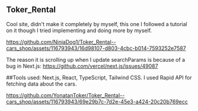 ## Toker_Rental
Cool site, didn't make it completely by myself, this one I followed a tutorial on it though I tried implementing and doing more by myself.

https://github.com/NinjaDog1/Toker_Rental--cars_shop/assets/116793943/16d98107-d803-4cbc-b014-7593252e7587

The reason it is scrolling up when I update searchParams is because of a bug in Next.js:
https://github.com/vercel/next.js/issues/49087

##Tools used:
Next.js, React, TypeScript, Tailwind CSS.
I used Rapid API for fetching data about the cars.

https://github.com/YonatanToker/Toker_Rental--cars_shop/assets/116793943/69e29b7c-7d2e-45e3-a424-20c20b769ecc


